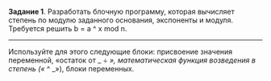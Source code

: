 **Задание 1**. Разработать блочную программу, которая вычисляет степень по модулю заданного основания, 
экспоненты и модуля. Требуется решить b = a ^ x mod n. 

---

Используйте для этого следующие блоки: 
присвоение значения переменной, «остаток от _ ÷ _», математическая функция возведения в степень («_ ^ _»), 
блоки переменных. 